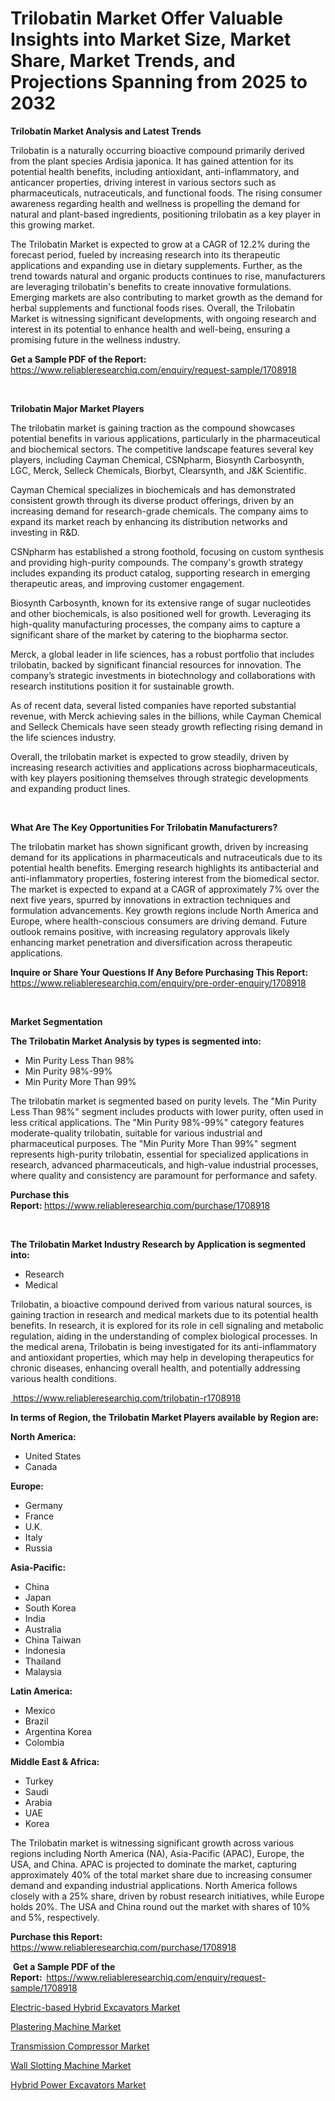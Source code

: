 <p><h1>Trilobatin Market Offer Valuable Insights into Market Size, Market Share, Market Trends, and Projections Spanning from 2025 to 2032</h1></p><p><strong>Trilobatin Market Analysis and Latest Trends</strong></p>
<p><p>Trilobatin is a naturally occurring bioactive compound primarily derived from the plant species Ardisia japonica. It has gained attention for its potential health benefits, including antioxidant, anti-inflammatory, and anticancer properties, driving interest in various sectors such as pharmaceuticals, nutraceuticals, and functional foods. The rising consumer awareness regarding health and wellness is propelling the demand for natural and plant-based ingredients, positioning trilobatin as a key player in this growing market.</p><p>The Trilobatin Market is expected to grow at a CAGR of 12.2% during the forecast period, fueled by increasing research into its therapeutic applications and expanding use in dietary supplements. Further, as the trend towards natural and organic products continues to rise, manufacturers are leveraging trilobatin's benefits to create innovative formulations. Emerging markets are also contributing to market growth as the demand for herbal supplements and functional foods rises. Overall, the Trilobatin Market is witnessing significant developments, with ongoing research and interest in its potential to enhance health and well-being, ensuring a promising future in the wellness industry.</p></p>
<p><strong>Get a Sample PDF of the Report:&nbsp;</strong> <a href="https://www.reliableresearchiq.com/enquiry/request-sample/1708918?utm_campaign=973&utm_medium=2&utm_source=Github&utm_content=ia&utm_term=27032025&utm_id=trilobatin">https://www.reliableresearchiq.com/enquiry/request-sample/1708918</a></p>
<p>&nbsp;</p>
<p><strong>Trilobatin Major Market Players</strong></p>
<p><p>The trilobatin market is gaining traction as the compound showcases potential benefits in various applications, particularly in the pharmaceutical and biochemical sectors. The competitive landscape features several key players, including Cayman Chemical, CSNpharm, Biosynth Carbosynth, LGC, Merck, Selleck Chemicals, Biorbyt, Clearsynth, and J&K Scientific.</p><p>Cayman Chemical specializes in biochemicals and has demonstrated consistent growth through its diverse product offerings, driven by an increasing demand for research-grade chemicals. The company aims to expand its market reach by enhancing its distribution networks and investing in R&D.</p><p>CSNpharm has established a strong foothold, focusing on custom synthesis and providing high-purity compounds. The company's growth strategy includes expanding its product catalog, supporting research in emerging therapeutic areas, and improving customer engagement. </p><p>Biosynth Carbosynth, known for its extensive range of sugar nucleotides and other biochemicals, is also positioned well for growth. Leveraging its high-quality manufacturing processes, the company aims to capture a significant share of the market by catering to the biopharma sector.</p><p>Merck, a global leader in life sciences, has a robust portfolio that includes trilobatin, backed by significant financial resources for innovation. The company’s strategic investments in biotechnology and collaborations with research institutions position it for sustainable growth.</p><p>As of recent data, several listed companies have reported substantial revenue, with Merck achieving sales in the billions, while Cayman Chemical and Selleck Chemicals have seen steady growth reflecting rising demand in the life sciences industry.</p><p>Overall, the trilobatin market is expected to grow steadily, driven by increasing research activities and applications across biopharmaceuticals, with key players positioning themselves through strategic developments and expanding product lines.</p></p>
<p>&nbsp;</p>
<p><strong>What Are The Key Opportunities For Trilobatin Manufacturers?</strong></p>
<p><p>The trilobatin market has shown significant growth, driven by increasing demand for its applications in pharmaceuticals and nutraceuticals due to its potential health benefits. Emerging research highlights its antibacterial and anti-inflammatory properties, fostering interest from the biomedical sector. The market is expected to expand at a CAGR of approximately 7% over the next five years, spurred by innovations in extraction techniques and formulation advancements. Key growth regions include North America and Europe, where health-conscious consumers are driving demand. Future outlook remains positive, with increasing regulatory approvals likely enhancing market penetration and diversification across therapeutic applications.</p></p>
<p><strong>Inquire or Share Your Questions If Any Before Purchasing This Report:</strong> <a href="https://www.reliableresearchiq.com/enquiry/pre-order-enquiry/1708918?utm_campaign=973&utm_medium=2&utm_source=Github&utm_content=ia&utm_term=27032025&utm_id=trilobatin">https://www.reliableresearchiq.com/enquiry/pre-order-enquiry/1708918</a></p>
<p>&nbsp;</p>
<p><strong>Market Segmentation</strong></p>
<p><strong>The Trilobatin Market Analysis by types is segmented into:</strong></p>
<p><ul><li>Min Purity Less Than 98%</li><li>Min Purity 98%-99%</li><li>Min Purity More Than 99%</li></ul></p>
<p><p>The trilobatin market is segmented based on purity levels. The "Min Purity Less Than 98%" segment includes products with lower purity, often used in less critical applications. The "Min Purity 98%-99%" category features moderate-quality trilobatin, suitable for various industrial and pharmaceutical purposes. The "Min Purity More Than 99%" segment represents high-purity trilobatin, essential for specialized applications in research, advanced pharmaceuticals, and high-value industrial processes, where quality and consistency are paramount for performance and safety.</p></p>
<p><strong>Purchase this Report:&nbsp;</strong><a href="https://www.reliableresearchiq.com/purchase/1708918?utm_campaign=973&utm_medium=2&utm_source=Github&utm_content=ia&utm_term=27032025&utm_id=trilobatin">https://www.reliableresearchiq.com/purchase/1708918</a></p>
<p>&nbsp;</p>
<p><strong>The Trilobatin Market Industry Research by Application is segmented into:</strong></p>
<p><ul><li>Research</li><li>Medical</li></ul></p>
<p><p>Trilobatin, a bioactive compound derived from various natural sources, is gaining traction in research and medical markets due to its potential health benefits. In research, it is explored for its role in cell signaling and metabolic regulation, aiding in the understanding of complex biological processes. In the medical arena, Trilobatin is being investigated for its anti-inflammatory and antioxidant properties, which may help in developing therapeutics for chronic diseases, enhancing overall health, and potentially addressing various health conditions.</p></p>
<p><a href="https://www.reliableresearchiq.com/trilobatin-r1708918?utm_campaign=973&utm_medium=2&utm_source=Github&utm_content=ia&utm_term=27032025&utm_id=trilobatin">&nbsp;https://www.reliableresearchiq.com/trilobatin-r1708918</a></p>
<p><strong>In terms of Region, the Trilobatin Market Players available by Region are:</strong></p>
<p>
    <p> <strong> North America: </strong>
        <ul>
            <li>United States</li>
            <li>Canada</li>
        </ul>
        </p> 
    <p> <strong> Europe: </strong>
        <ul>
            <li>Germany</li>
            <li>France</li>
            <li>U.K.</li>
            <li>Italy</li>
            <li>Russia</li>
        </ul>
        </p> 
    <p> <strong> Asia-Pacific: </strong>
        <ul>
            <li>China</li>
            <li>Japan</li>
            <li>South Korea</li>
            <li>India</li>
            <li>Australia</li>
            <li>China Taiwan</li>
            <li>Indonesia</li>
            <li>Thailand</li>
            <li>Malaysia</li>
        </ul>
        </p> 
    <p> <strong> Latin America: </strong>
        <ul>
            <li>Mexico</li>
            <li>Brazil</li>
            <li>Argentina Korea</li>
            <li>Colombia</li>
        </ul>
        </p> 
    <p> <strong> Middle East & Africa: </strong>
        <ul>
            <li>Turkey</li>
            <li>Saudi</li>
            <li>Arabia</li>
            <li>UAE</li>
            <li>Korea</li>
        </ul>
    </p>
    </p>
<p><p>The Trilobatin market is witnessing significant growth across various regions including North America (NA), Asia-Pacific (APAC), Europe, the USA, and China. APAC is projected to dominate the market, capturing approximately 40% of the total market share due to increasing consumer demand and expanding industrial applications. North America follows closely with a 25% share, driven by robust research initiatives, while Europe holds 20%. The USA and China round out the market with shares of 10% and 5%, respectively.</p></p>
<p><strong>Purchase this Report: </strong><a href="https://www.reliableresearchiq.com/purchase/1708918?utm_campaign=973&utm_medium=2&utm_source=Github&utm_content=ia&utm_term=27032025&utm_id=trilobatin">https://www.reliableresearchiq.com/purchase/1708918</a></p>
<p>&nbsp;<strong>Get a Sample PDF of the Report:&nbsp;&nbsp;</strong><a href="https://www.reliableresearchiq.com/enquiry/request-sample/1708918?utm_campaign=973&utm_medium=2&utm_source=Github&utm_content=ia&utm_term=27032025&utm_id=trilobatin">https://www.reliableresearchiq.com/enquiry/request-sample/1708918</a></p>
<p><strong></strong></p>
<p><p><a href="https://github.com/castoriffic/Market-Research-Report-List-6/blob/main/electric-based-hybrid-excavators-market.md?utm_campaign=973&utm_medium=2&utm_source=Github&utm_content=ia&utm_term=27032025&utm_id=trilobatin">Electric-based Hybrid Excavators Market</a></p><p><a href="https://github.com/seyalshudae7/Market-Research-Report-List-1/blob/main/plastering-machine-market.md?utm_campaign=973&utm_medium=2&utm_source=Github&utm_content=ia&utm_term=27032025&utm_id=trilobatin">Plastering Machine Market</a></p><p><a href="https://github.com/koskasislo39/Market-Research-Report-List-1/blob/main/transmission-compressor-market.md?utm_campaign=973&utm_medium=2&utm_source=Github&utm_content=ia&utm_term=27032025&utm_id=trilobatin">Transmission Compressor Market</a></p><p><a href="https://github.com/oliffzillamv/Market-Research-Report-List-1/blob/main/wall-slotting-machine-market.md?utm_campaign=973&utm_medium=2&utm_source=Github&utm_content=ia&utm_term=27032025&utm_id=trilobatin">Wall Slotting Machine Market</a></p><p><a href="https://github.com/baetahassaz6/Market-Research-Report-List-1/blob/main/hybrid-power-excavators-market.md?utm_campaign=973&utm_medium=2&utm_source=Github&utm_content=ia&utm_term=27032025&utm_id=trilobatin">Hybrid Power Excavators Market</a></p></p>